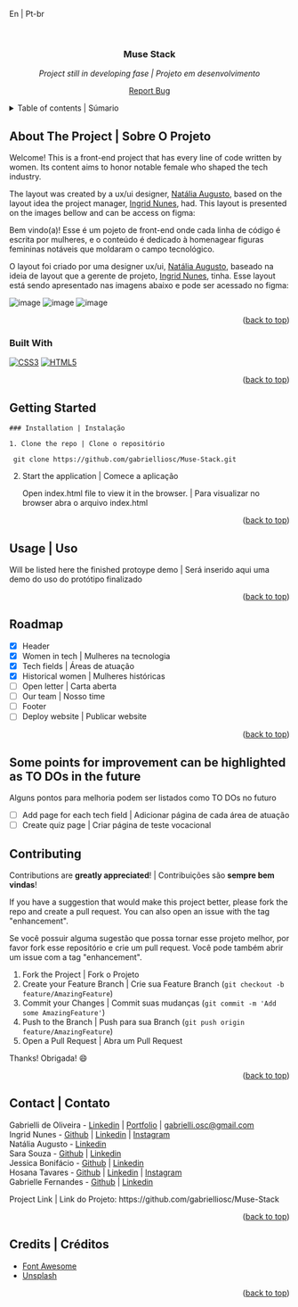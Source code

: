 <a name="readme-top">En | Pt-br</a>

<br />
<div align="center">
<h3 align="center">Muse Stack</h3>
  <p>
    <i>Project still in developing fase | Projeto em desenvolvimento</i>
  </p>
  <p><a href="https://github.com/gabrielliosc/portifolio-app/issues">Report Bug</a></p>
</div>

<details>
  <summary>Table of contents | Súmario</summary>
  <ol>
    <li>
      <a href="#about-the-project">About the Project | Sobre o projeto</a>
      <ul>
        <li><a href="#built-with">Built With | Construído Utilizando</a></li>
      </ul>
    </li>
    <li>
      <a href="#getting-started">Getting Started | Inicializando</a>
    </li>
    <li><a href="#usage">Usage | Uso</a></li>
    <li><a href="#roadmap">Roadmap</a></li>
    <li><a href="#contact">Contact | Contato</a></li>
    <li><a href="#credits">Credits | Créditos</a></li>
  </ol>
</details>

## About The Project | Sobre O Projeto

Welcome! This is a front-end project that has every line of code written by women. Its content aims to honor notable female 
who shaped the tech industry.

The layout was created by a ux/ui designer, [Natália Augusto](https://www.linkedin.com/in/nataliaaugustoux/), 
based on the layout idea the project manager, [Ingrid Nunes](linkedin.com/in/ingrid-nunes-2849a81b2), had. This layout is presented on the images bellow
and can be access on figma:

<p>Bem vindo(a)! Esse é um pojeto de front-end onde cada linha de código é escrita por mulheres, e o conteúdo é dedicado 
à homenagear figuras femininas notáveis que moldaram o campo tecnológico.</p>

O layout foi criado por uma designer ux/ui, [Natália Augusto](https://www.linkedin.com/in/nataliaaugustoux/), 
baseado na ideia de layout que a gerente de projeto, [Ingrid Nunes](linkedin.com/in/ingrid-nunes-2849a81b2), tinha.
Esse layout está sendo apresentado nas imagens abaixo e pode ser acessado no figma: 

![image](https://github.com/gabrielliosc/Muse-Stack/assets/33656144/29688217-7bb0-4696-9e0e-85a039e594ca)
![image](https://github.com/gabrielliosc/Muse-Stack/assets/33656144/172b1915-81b9-48be-8c14-d2fa1706f9fb)
![image](https://github.com/gabrielliosc/Muse-Stack/assets/33656144/133496f5-26d4-40db-9701-89f8a44709fe)

<p align="right">(<a href="#readme-top">back to top</a>)</p>



### Built With

[![CSS3][CSS3]][CSS3-url] [![HTML5][HTML5]][HTML5-url]

<p align="right">(<a href="#readme-top">back to top</a>)</p>

<!-- GETTING STARTED -->
## Getting Started
  ```
### Installation | Instalação

1. Clone the repo | Clone o repositório

   git clone https://github.com/gabrielliosc/Muse-Stack.git
   ```

2. Start the application | Comece a aplicação
   
   Open index.html file to view it in the browser. | Para visualizar no browser abra o arquivo index.html
   
<p align="right">(<a href="#readme-top">back to top</a>)</p>

## Usage | Uso

Will be listed here the finished protoype demo | Será inserido aqui uma demo do uso do protótipo finalizado

<p align="right">(<a href="#readme-top">back to top</a>)</p>

## Roadmap

- [x] Header
- [x] Women in tech | Mulheres na tecnologia
- [x] Tech fields | Áreas de atuação
- [x] Historical women | Mulheres históricas
- [ ] Open letter | Carta aberta
- [ ] Our team | Nosso time
- [ ] Footer
- [ ] Deploy website | Publicar website

<p align="right">(<a href="#readme-top">back to top</a>)</p>

## Some points for improvement can be highlighted as TO DOs in the future 
<p>Alguns pontos para melhoria podem ser listados como TO DOs no futuro</p>

- [ ] Add page for each tech field | Adicionar página de cada área de atuação
- [ ] Create quiz page  | Criar página de teste vocacional

## Contributing
Contributions are **greatly appreciated**! | Contribuições são **sempre bem vindas**!

If you have a suggestion that would make this project better, please fork the repo and create a pull request. You can also open an issue with the tag "enhancement".
<p>Se você possuir alguma sugestão que possa tornar esse projeto melhor, por favor fork esse repositório e crie um pull request. Você pode também abrir um issue com a tag "enhancement".</p>

1. Fork the Project | Fork o Projeto
2. Create your Feature Branch | Crie sua Feature Branch (`git checkout -b feature/AmazingFeature`)
3. Commit your Changes | Commit suas mudanças (`git commit -m 'Add some AmazingFeature'`)
4. Push to the Branch | Push para sua Branch (`git push origin feature/AmazingFeature`)
5. Open a Pull Request | Abra um Pull Request

Thanks! Obrigada! 😄

<p align="right">(<a href="#readme-top">back to top</a>)</p>

## Contact | Contato

Gabrielli de Oliveira - [Linkedin](https://www.linkedin.com/in/gabrielli-oliveira-cruz/) | [Portfolio](https://gabrielliosc.github.io/my-portifolio/) | gabrielli.osc@gmail.com
<br/>
Ingrid Nunes - [Github](https://github.com/maevesystem) | [Linkedin](https://www.linkedin.com/in/ingrid-nunes-2849a81b2) | [Instagram](https://instagram.com/maevesystem)
<br/>
Natália Augusto - [Linkedin](https://www.linkedin.com/in/nataliaaugustoux/)
<br/>
Sara Souza - [Github](https://github.com/sarasza) | [Linkedin](https://www.linkedin.com/in/sara-ponte-souza/)
<br/>
Jessica Bonifácio - [Github](https://github.com/euJess) | [Linkedin](https://www.linkedin.com/in/jessicabonif%C3%A1cio)
<br/>
Hosana Tavares - [Github](https://github.com/hosanatavares) | [Linkedin](https://www.linkedin.com/in/hosana-tavares-dev) | [Instagram](https://www.instagram.com/crvgsol?igsh=MXVmZWRqdWEyeWJybw%3D%3D&utm_source=qr)
<br/>
Gabrielle Fernandes - [Github](https://github.com/gabriellef1) | [Linkedin](https://www.linkedin.com/in/gabriellefernandes7/)
<p>Project Link | Link do Projeto: https://github.com/gabrielliosc/Muse-Stack</p>

<p align="right">(<a href="#readme-top">back to top</a>)</p>

## Credits | Créditos

* [Font Awesome](https://fontawesome.com)
* [Unsplash](https://unsplash.com/)

<p align="right">(<a href="#readme-top">back to top</a>)</p>

[Javascript]: https://img.shields.io/badge/Javascript-efd81d?style=for-the-badge&logo=javascript&logoColor=ffffff
[Javascript-url]: https://developer.mozilla.org/pt-BR/docs/Web/JavaScript
[HTML5]: https://img.shields.io/badge/Html5-ea5d24?style=for-the-badge&logo=Html5&logoColor=ffffff
[HTML5-url]: https://developer.mozilla.org/en-US/docs/Glossary/HTML5
[CSS3]: https://img.shields.io/badge/css3-2862e9?style=for-the-badge&logo=css3&logoColor=ffffff
[CSS3-url]: https://developer.mozilla.org/pt-BR/docs/Web/CSS
